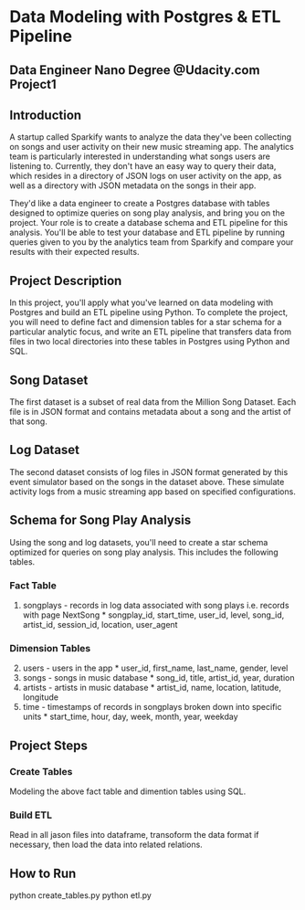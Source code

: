 # Data Modeling with Postgres & ETL Pipeline

## Data Engineer Nano Degree @Udacity.com Project1

## Introduction
A startup called Sparkify wants to analyze the data they've been collecting on songs and user activity on their new music streaming app. The analytics team is particularly interested in understanding what songs users are listening to. Currently, they don't have an easy way to query their data, which resides in a directory of JSON logs on user activity on the app, as well as a directory with JSON metadata on the songs in their app.

They'd like a data engineer to create a Postgres database with tables designed to optimize queries on song play analysis, and bring you on the project. Your role is to create a database schema and ETL pipeline for this analysis. You'll be able to test your database and ETL pipeline by running queries given to you by the analytics team from Sparkify and compare your results with their expected results.

## Project Description
In this project, you'll apply what you've learned on data modeling with Postgres and build an ETL pipeline using Python. To complete the project, you will need to define fact and dimension tables for a star schema for a particular analytic focus, and write an ETL pipeline that transfers data from files in two local directories into these tables in Postgres using Python and SQL.

## Song Dataset
The first dataset is a subset of real data from the Million Song Dataset. Each file is in JSON format and contains metadata about a song and the artist of that song.

## Log Dataset
The second dataset consists of log files in JSON format generated by this event simulator based on the songs in the dataset above. These simulate activity logs from a music streaming app based on specified configurations.

## Schema for Song Play Analysis
Using the song and log datasets, you'll need to create a star schema optimized for queries on song play analysis. This includes the following tables.

### Fact Table
  1. songplays - records in log data associated with song plays i.e. records with page NextSong
    * songplay_id, start_time, user_id, level, song_id, artist_id, session_id, location, user_agent
    
### Dimension Tables
  2. users - users in the app
    * user_id, first_name, last_name, gender, level
  3. songs - songs in music database
    * song_id, title, artist_id, year, duration
  4. artists - artists in music database
    * artist_id, name, location, latitude, longitude
  5. time - timestamps of records in songplays broken down into specific units
    * start_time, hour, day, week, month, year, weekday
    
## Project Steps

### Create Tables
  Modeling the above fact table and dimention tables using SQL.
  
### Build ETL 
  Read in all jason files into dataframe, transoform the data format if necessary, then load the data into related relations.
  
## How to Run
  python create_tables.py
  python etl.py